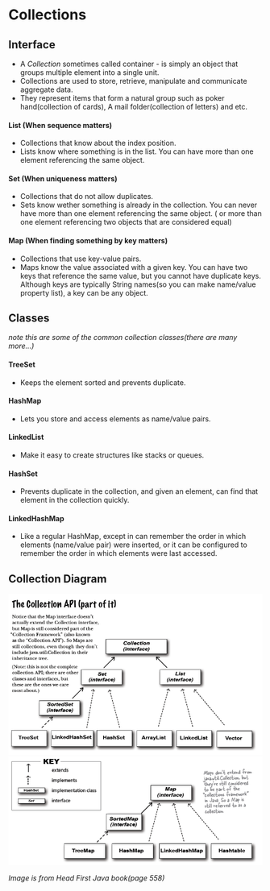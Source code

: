 # Collections

## Interface
- A *Collection* sometimes called container - is simply an object that groups multiple element into a single unit.
- Collections are used to store, retrieve, manipulate and communicate aggregate data.
- They represent items that form a natural group such as poker hand(collection of cards), A mail folder(collection of letters) and etc.

#### List (When sequence matters)
- Collections that know about the index position.
- Lists know where something is in the list. You can have more than one element referencing the same object.

#### Set (When uniqueness matters)
- Collections that do not allow duplicates.
- Sets know wether something is already in the collection. You can never have more than one element referencing
the same object. ( or more than one element referencing two objects that are considered equal)

#### Map (When finding something by key matters)
- Collections that use key-value pairs.
- Maps know the value associated with a given key. You can have two keys that reference the same value, 
but you cannot have duplicate keys. Although keys are typically String names(so you can make name/value property list), 
a key can be any object.

## Classes
*note this are some of the common collection classes(there are many more...)*

#### TreeSet
- Keeps the element sorted and prevents duplicate.

#### HashMap
- Lets you store and access elements as name/value pairs.

#### LinkedList
- Make it easy to create structures like stacks or queues.

#### HashSet
- Prevents duplicate in the collection, and given  an element, can find that element in the collection quickly.

#### LinkedHashMap
- Like a regular HashMap, except in can remember the order in which elements (name/value pair) were inserted, 
or it can be configured to remember the order in which elements were last accessed.

## Collection Diagram

![](../img/java/collectionapi1.PNG)
![](../img/java/collectionapi2.PNG)

*Image is from Head First Java book(page 558)*
